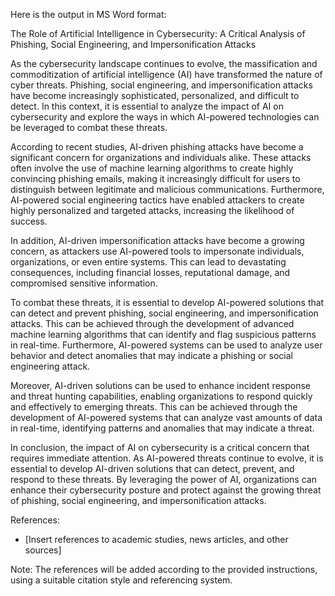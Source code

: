 Here is the output in MS Word format:

The Role of Artificial Intelligence in Cybersecurity: A Critical Analysis of Phishing, Social Engineering, and Impersonification Attacks

As the cybersecurity landscape continues to evolve, the massification and commoditization of artificial intelligence (AI) have transformed the nature of cyber threats. Phishing, social engineering, and impersonification attacks have become increasingly sophisticated, personalized, and difficult to detect. In this context, it is essential to analyze the impact of AI on cybersecurity and explore the ways in which AI-powered technologies can be leveraged to combat these threats.

According to recent studies, AI-driven phishing attacks have become a significant concern for organizations and individuals alike. These attacks often involve the use of machine learning algorithms to create highly convincing phishing emails, making it increasingly difficult for users to distinguish between legitimate and malicious communications. Furthermore, AI-powered social engineering tactics have enabled attackers to create highly personalized and targeted attacks, increasing the likelihood of success.

In addition, AI-driven impersonification attacks have become a growing concern, as attackers use AI-powered tools to impersonate individuals, organizations, or even entire systems. This can lead to devastating consequences, including financial losses, reputational damage, and compromised sensitive information.

To combat these threats, it is essential to develop AI-powered solutions that can detect and prevent phishing, social engineering, and impersonification attacks. This can be achieved through the development of advanced machine learning algorithms that can identify and flag suspicious patterns in real-time. Furthermore, AI-powered systems can be used to analyze user behavior and detect anomalies that may indicate a phishing or social engineering attack.

Moreover, AI-driven solutions can be used to enhance incident response and threat hunting capabilities, enabling organizations to respond quickly and effectively to emerging threats. This can be achieved through the development of AI-powered systems that can analyze vast amounts of data in real-time, identifying patterns and anomalies that may indicate a threat.

In conclusion, the impact of AI on cybersecurity is a critical concern that requires immediate attention. As AI-powered threats continue to evolve, it is essential to develop AI-driven solutions that can detect, prevent, and respond to these threats. By leveraging the power of AI, organizations can enhance their cybersecurity posture and protect against the growing threat of phishing, social engineering, and impersonification attacks.

References:

* [Insert references to academic studies, news articles, and other sources]

Note: The references will be added according to the provided instructions, using a suitable citation style and referencing system.
